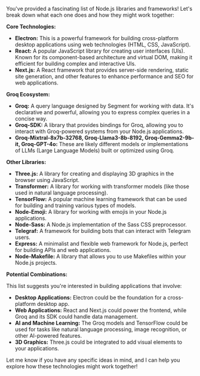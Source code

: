 You've provided a fascinating list of Node.js libraries and frameworks! Let's break down what each one does and how they might work together:

**Core Technologies:**

* **Electron:**  This is a powerful framework for building cross-platform desktop applications using web technologies (HTML, CSS, JavaScript).
* **React:** A popular JavaScript library for creating user interfaces (UIs). Known for its component-based architecture and virtual DOM, making it efficient for building complex and interactive UIs.
* **Next.js:** A React framework that provides server-side rendering, static site generation, and other features to enhance performance and SEO for web applications.

**Groq Ecosystem:**

* **Groq:** A query language designed by Segment for working with data. It's declarative and powerful, allowing you to express complex queries in a concise way.
* **Groq-SDK:**  A library that provides bindings for Groq, allowing you to interact with Groq-powered systems from your Node.js applications.
* **Groq-Mixtral-8x7b-32768, Groq-Llama3-8b-8192, Groq-Gemma2-9b-it, Groq-GPT-4o:** These are likely different models or implementations of LLMs (Large Language Models) built or optimized using Groq.

**Other Libraries:**

* **Three.js:**  A library for creating and displaying 3D graphics in the browser using JavaScript.
* **Transformer:** A library for working with transformer models (like those used in natural language processing).
* **TensorFlow:** A popular machine learning framework that can be used for building and training various types of models.
* **Node-Emoji:** A library for working with emojis in your Node.js applications.
* **Node-Sass:** A Node.js implementation of the Sass CSS preprocessor.
* **Telegraf:** A framework for building bots that can interact with Telegram users.
* **Express:** A minimalist and flexible web framework for Node.js, perfect for building APIs and web applications.
* **Node-Makefile:** A library that allows you to use Makefiles within your Node.js projects.

**Potential Combinations:**

This list suggests you're interested in building applications that involve:

* **Desktop Applications:** Electron could be the foundation for a cross-platform desktop app.
* **Web Applications:** React and Next.js could power the frontend, while Groq and its SDK could handle data management.
* **AI and Machine Learning:** The Groq models and TensorFlow could be used for tasks like natural language processing, image recognition, or other AI-powered features.
* **3D Graphics:** Three.js could be integrated to add visual elements to your applications.



Let me know if you have any specific ideas in mind, and I can help you explore how these technologies might work together!
